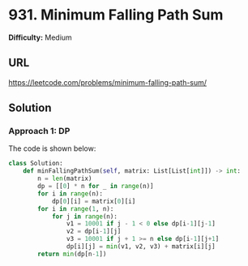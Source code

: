 # 931. Minimum Falling Path Sum

**Difficulty:** Medium

## URL

https://leetcode.com/problems/minimum-falling-path-sum/

## Solution

### Approach 1: DP

The code is shown below:

```python
class Solution:
    def minFallingPathSum(self, matrix: List[List[int]]) -> int:
        n = len(matrix)
        dp = [[0] * n for _ in range(n)]
        for i in range(n):
            dp[0][i] = matrix[0][i]
        for i in range(1, n):
            for j in range(n):
                v1 = 10001 if j - 1 < 0 else dp[i-1][j-1]
                v2 = dp[i-1][j]
                v3 = 10001 if j + 1 >= n else dp[i-1][j+1]
                dp[i][j] = min(v1, v2, v3) + matrix[i][j]
        return min(dp[n-1])
```

